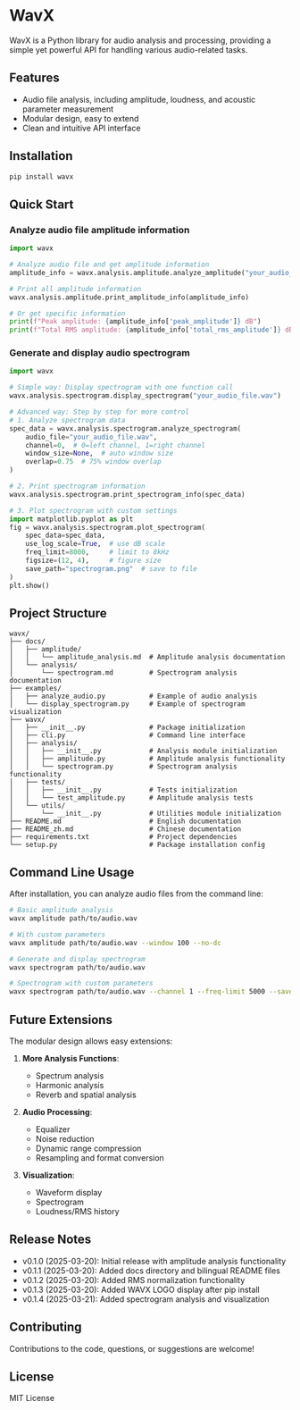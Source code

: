 # WavX

WavX is a Python library for audio analysis and processing, providing a simple yet powerful API for handling various audio-related tasks.

## Features

- Audio file analysis, including amplitude, loudness, and acoustic parameter measurement
- Modular design, easy to extend
- Clean and intuitive API interface

## Installation

```bash
pip install wavx
```

## Quick Start

### Analyze audio file amplitude information

```python
import wavx

# Analyze audio file and get amplitude information
amplitude_info = wavx.analysis.amplitude.analyze_amplitude("your_audio_file.wav")

# Print all amplitude information
wavx.analysis.amplitude.print_amplitude_info(amplitude_info)

# Or get specific information
print(f"Peak amplitude: {amplitude_info['peak_amplitude']} dB")
print(f"Total RMS amplitude: {amplitude_info['total_rms_amplitude']} dB")
```

### Generate and display audio spectrogram

```python
import wavx

# Simple way: Display spectrogram with one function call
wavx.analysis.spectrogram.display_spectrogram("your_audio_file.wav")

# Advanced way: Step by step for more control
# 1. Analyze spectrogram data
spec_data = wavx.analysis.spectrogram.analyze_spectrogram(
    audio_file="your_audio_file.wav",
    channel=0,  # 0=left channel, 1=right channel
    window_size=None,  # auto window size
    overlap=0.75  # 75% window overlap
)

# 2. Print spectrogram information
wavx.analysis.spectrogram.print_spectrogram_info(spec_data)

# 3. Plot spectrogram with custom settings
import matplotlib.pyplot as plt
fig = wavx.analysis.spectrogram.plot_spectrogram(
    spec_data=spec_data,
    use_log_scale=True,  # use dB scale
    freq_limit=8000,     # limit to 8kHz
    figsize=(12, 4),     # figure size
    save_path="spectrogram.png"  # save to file
)
plt.show()
```

## Project Structure

```
wavx/
├── docs/
│   ├── amplitude/
│   │   └── amplitude_analysis.md  # Amplitude analysis documentation
│   └── analysis/
│       └── spectrogram.md         # Spectrogram analysis documentation
├── examples/
│   ├── analyze_audio.py           # Example of audio analysis
│   └── display_spectrogram.py     # Example of spectrogram visualization
├── wavx/
│   ├── __init__.py                # Package initialization
│   ├── cli.py                     # Command line interface
│   ├── analysis/
│   │   ├── __init__.py            # Analysis module initialization
│   │   ├── amplitude.py           # Amplitude analysis functionality
│   │   └── spectrogram.py         # Spectrogram analysis functionality
│   ├── tests/
│   │   ├── __init__.py            # Tests initialization
│   │   └── test_amplitude.py      # Amplitude analysis tests
│   └── utils/
│       └── __init__.py            # Utilities module initialization
├── README.md                      # English documentation
├── README_zh.md                   # Chinese documentation
├── requirements.txt               # Project dependencies
└── setup.py                       # Package installation config
```

## Command Line Usage

After installation, you can analyze audio files from the command line:

```bash
# Basic amplitude analysis
wavx amplitude path/to/audio.wav

# With custom parameters
wavx amplitude path/to/audio.wav --window 100 --no-dc

# Generate and display spectrogram
wavx spectrogram path/to/audio.wav

# Spectrogram with custom parameters
wavx spectrogram path/to/audio.wav --channel 1 --freq-limit 5000 --save output.png
```

## Future Extensions

The modular design allows easy extensions:

1. **More Analysis Functions**:
   - Spectrum analysis
   - Harmonic analysis
   - Reverb and spatial analysis

2. **Audio Processing**:
   - Equalizer
   - Noise reduction
   - Dynamic range compression
   - Resampling and format conversion

3. **Visualization**:
   - Waveform display
   - Spectrogram
   - Loudness/RMS history

## Release Notes

- v0.1.0 (2025-03-20): Initial release with amplitude analysis functionality
- v0.1.1 (2025-03-20): Added docs directory and bilingual README files
- v0.1.2 (2025-03-20): Added RMS normalization functionality
- v0.1.3 (2025-03-20): Added WAVX LOGO display after pip install
- v0.1.4 (2025-03-21): Added spectrogram analysis and visualization

## Contributing

Contributions to the code, questions, or suggestions are welcome!

## License

MIT License